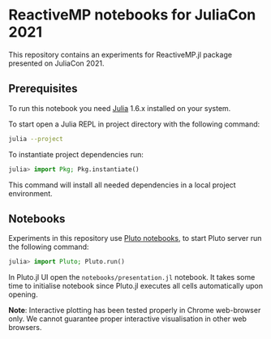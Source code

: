 # ReactiveMP notebooks for JuliaCon 2021

This repository contains an experiments for ReactiveMP.jl package presented on JuliaCon 2021.

## Prerequisites

To run this notebook you need [Julia](https://julialang.org) 1.6.x installed on your system.

To start open a Julia REPL in project directory with the following command:

```bash
julia --project
```

To instantiate project dependencies run:

```julia
julia> import Pkg; Pkg.instantiate()
```

This command will install all needed dependencies in a local project environment.

## Notebooks

Experiments in this repository use [Pluto notebooks](https://github.com/fonsp/Pluto.jl), to start Pluto server run the following command:

```julia
julia> import Pluto; Pluto.run()
```

In Pluto.jl UI open the `notebooks/presentation.jl` notebook. It takes some time to initialise notebook since Pluto.jl executes all cells automatically upon opening.

**Note**: Interactive plotting has been tested properly in Chrome web-browser only. We cannot guarantee proper interactive visualisation in other web browsers.
